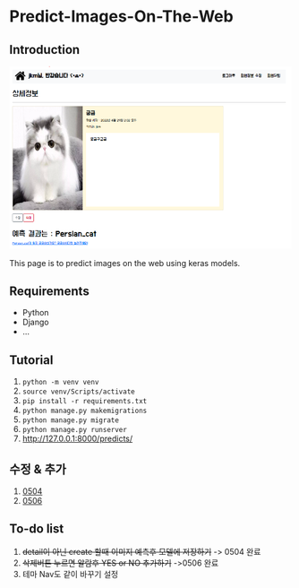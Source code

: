 # Predict-Images-On-The-Web



## Introduction
<img src="./images/Intro.PNG">

This page is to predict images on the web using keras models.



## Requirements

- Python 
- Django
- ...

## Tutorial

1. ```python -m venv venv```
2. ```source venv/Scripts/activate```
3. ``` pip install -r requirements.txt ```
4. ```python manage.py makemigrations```
5. ```python manage.py migrate```
6. ```python manage.py runserver```
7. http://127.0.0.1:8000/predicts/ 



## 수정 & 추가
1. [0504](./record/0504.md)
1. [0506](./record/0506.md)

## To-do list 

1. ~~detail이 아닌 create 할때 이미지 예측후 모델에 저장하기~~ -> 0504 완료
2. ~~삭제버튼 누르면 알람후 YES or NO 추가하기~~ ->0506 완료
3. 테마 Nav도 같이 바꾸기 설정 
